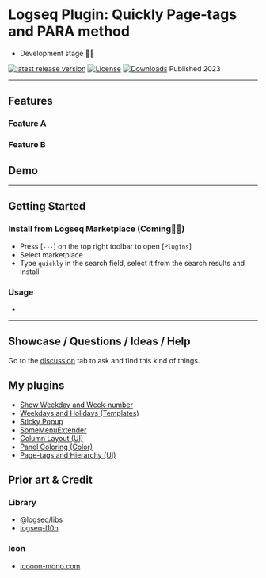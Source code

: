 # Logseq Plugin: Quickly Page-tags and PARA method

- Development stage 👷🚧

[![latest release version](https://img.shields.io/github/v/release/YU000jp/logseq-plugin-quickly-page-tags)](https://github.com/YU000jp/logseq-plugin-quickly-page-tags/releases)
[![License](https://img.shields.io/github/license/YU000jp/logseq-plugin-quickly-page-tags?color=blue)](https://github.com/YU000jp/logseq-plugin-quickly-page-tags/LICENSE)
[![Downloads](https://img.shields.io/github/downloads/YU000jp/logseq-plugin-quickly-page-tags/total.svg)](https://github.com/YU000jp/logseq-plugin-quickly-page-tags/releases)
Published 2023

---

## Features

### Feature A

### Feature B

## Demo

---

## Getting Started

### Install from Logseq Marketplace (Coming👷🚧)

- Press [`---`] on the top right toolbar to open [`Plugins`]
- Select marketplace
- Type `quickly` in the search field, select it from the search results and install

### Usage

- 

---

## Showcase / Questions / Ideas / Help

Go to the [discussion](./discussions) tab to ask and find this kind of things.

## My plugins

- [Show Weekday and Week-number](https://github.com/YU000jp/logseq-plugin-show-weekday-and-week-number)
- [Weekdays and Holidays (Templates)](https://github.com/YU000jp/logseq-plugin-weekdays-and-weekends)
- [Sticky Popup](https://github.com/YU000jp/logseq-plugin-sticky-popup)
- [SomeMenuExtender](https://github.com/YU000jp/logseq-plugin-some-menu-extender)
- [Column Layout (UI)](https://github.com/YU000jp/Logseq-column-Layout)
- [Panel Coloring (Color)](https://github.com/YU000jp/logseq-plugin-panel-coloring)
- [Page-tags and Hierarchy (UI)](https://github.com/YU000jp/logseq-page-tags-and-hierarchy)

## Prior art & Credit

### Library

- [@logseq/libs](https://logseq.github.io/plugins/)
- [logseq-l10n](https://github.com/sethyuan/logseq-l10n)

### Icon

- [icooon-mono.com](https://icooon-mono.com/)
